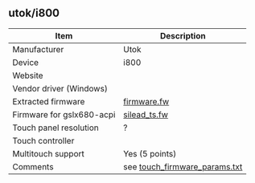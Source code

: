 utok/i800
---------

| Item | Description |
|------|-------------|
| Manufacturer              | Utok |
| Device                    | i800 |
| Website                   |  |
| Vendor driver (Windows)   |  |
| Extracted firmware        | [firmware.fw](firmware.fw) |
| Firmware for gslx680-acpi | [silead_ts.fw](silead_ts.fw) |
| Touch panel resolution    | ? |
| Touch controller          |  |
| Multitouch support        | Yes (5 points) |
| Comments                  | see [touch_firmware_params.txt](touch_firmware_params.txt) |